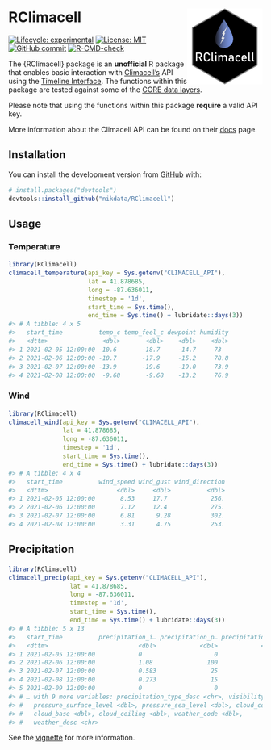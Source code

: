 
# RClimacell <a href='https://nikdata.github.io/RClimacell/'><img src='man/figures/rclimacell-hex.png' align="right" width="150" height="150" />

<!-- badges: start -->

[![Lifecycle:
experimental](https://img.shields.io/badge/lifecycle-experimental-orange.svg)](https://www.tidyverse.org/lifecycle/#experimental)
[![License:
MIT](https://img.shields.io/badge/License-MIT-blue.svg)](https://opensource.org/licenses/MIT)
[![GitHub
commit](https://img.shields.io/github/last-commit/nikdata/RClimacell)](https://github.com/nikdata/RClimacell/commit/main)
[![R-CMD-check](https://github.com/nikdata/RClimacell/workflows/R-CMD-check/badge.svg)](https://github.com/nikdata/RClimacell/actions)
<!-- badges: end -->

The {RClimacell} package is an **unofficial** R package that enables
basic interaction with [Climacell’s](https://www.climacell.co) API using
the [Timeline
Interface](https://docs.climacell.co/reference/timeline-overview). The
functions within this package are tested against some of the [CORE data
layers](https://docs.climacell.co/reference/data-layers-core).

Please note that using the functions within this package **require** a
valid API key.

More information about the Climacell API can be found on their
[docs](https://docs.climacell.co/reference/api-overview) page.

## Installation

You can install the development version from
[GitHub](https://github.com/) with:

``` r
# install.packages("devtools")
devtools::install_github("nikdata/RClimacell")
```

## Usage

### Temperature

``` r
library(RClimacell)
climacell_temperature(api_key = Sys.getenv("CLIMACELL_API"),
                      lat = 41.878685,
                      long = -87.636011,
                      timestep = '1d',
                      start_time = Sys.time(),
                      end_time = Sys.time() + lubridate::days(3))
#> # A tibble: 4 x 5
#>   start_time          temp_c temp_feel_c dewpoint humidity
#>   <dttm>               <dbl>       <dbl>    <dbl>    <dbl>
#> 1 2021-02-05 12:00:00 -10.6       -18.7     -14.7     73  
#> 2 2021-02-06 12:00:00 -10.7       -17.9     -15.2     78.8
#> 3 2021-02-07 12:00:00 -13.9       -19.6     -19.0     73.9
#> 4 2021-02-08 12:00:00  -9.68       -9.68    -13.2     76.9
```

### Wind

``` r
library(RClimacell)
climacell_wind(api_key = Sys.getenv("CLIMACELL_API"),
               lat = 41.878685,
               long = -87.636011,
               timestep = '1d',
               start_time = Sys.time(),
               end_time = Sys.time() + lubridate::days(3))
#> # A tibble: 4 x 4
#>   start_time          wind_speed wind_gust wind_direction
#>   <dttm>                   <dbl>     <dbl>          <dbl>
#> 1 2021-02-05 12:00:00       8.53     17.7            256.
#> 2 2021-02-06 12:00:00       7.12     12.4            275.
#> 3 2021-02-07 12:00:00       6.81      9.28           302.
#> 4 2021-02-08 12:00:00       3.31      4.75           253.
```

## Precipitation

``` r
library(RClimacell)
climacell_precip(api_key = Sys.getenv("CLIMACELL_API"),
                 lat = 41.878685,
                 long = -87.636011,
                 timestep = '1d',
                 start_time = Sys.time(),
                 end_time = Sys.time() + lubridate::days(3))
#> # A tibble: 5 x 13
#>   start_time          precipitation_i… precipitation_p… precipitation_t…
#>   <dttm>                         <dbl>            <dbl>            <dbl>
#> 1 2021-02-05 12:00:00            0                    0                2
#> 2 2021-02-06 12:00:00            1.08               100                2
#> 3 2021-02-07 12:00:00            0.583               25                2
#> 4 2021-02-08 12:00:00            0.273               15                2
#> 5 2021-02-09 12:00:00            0                    0                2
#> # … with 9 more variables: precipitation_type_desc <chr>, visibility <dbl>,
#> #   pressure_surface_level <dbl>, pressure_sea_level <dbl>, cloud_cover <dbl>,
#> #   cloud_base <dbl>, cloud_ceiling <dbl>, weather_code <dbl>,
#> #   weather_desc <chr>
```

See the [vignette](https://nikdata.github.io/RClimacell/) for more
information.
